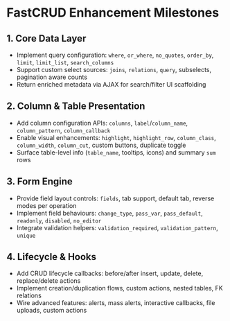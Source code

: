 # FastCRUD Enhancement Milestones

## 1. Core Data Layer
- Implement query configuration: `where`, `or_where`, `no_quotes`, `order_by`, `limit`, `limit_list`, `search_columns`
- Support custom select sources: `joins`, `relations`, `query`, subselects, pagination aware counts
- Return enriched metadata via AJAX for search/filter UI scaffolding

## 2. Column & Table Presentation
- Add column configuration APIs: `columns`, `label`/`column_name`, `column_pattern`, `column_callback`
- Enable visual enhancements: `highlight`, `highlight_row`, `column_class`, `column_width`, `column_cut`, custom buttons, duplicate toggle
- Surface table-level info (`table_name`, tooltips, icons) and summary `sum` rows

## 3. Form Engine
- Provide field layout controls: `fields`, tab support, default tab, reverse modes per operation
- Implement field behaviours: `change_type`, `pass_var`, `pass_default`, `readonly`, `disabled`, `no_editor`
- Integrate validation helpers: `validation_required`, `validation_pattern`, `unique`

## 4. Lifecycle & Hooks
- Add CRUD lifecycle callbacks: before/after insert, update, delete, replace/delete actions
- Implement creation/duplication flows, custom actions, nested tables, FK relations
- Wire advanced features: alerts, mass alerts, interactive callbacks, file uploads, custom actions

